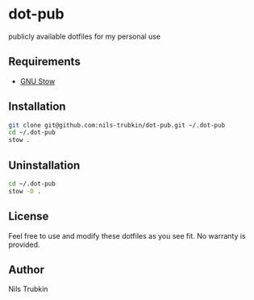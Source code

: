 # dot-pub

publicly available dotfiles for my personal use

## Requirements
- [GNU Stow](https://www.gnu.org/software/stow/)

## Installation

```bash
git clone git@github.com:nils-trubkin/dot-pub.git ~/.dot-pub
cd ~/.dot-pub
stow .
```

## Uninstallation

```bash
cd ~/.dot-pub
stow -D .
```

## License
Feel free to use and modify these dotfiles as you see fit. No warranty is provided.

## Author
Nils Trubkin
